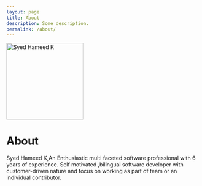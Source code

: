 ```yaml
---
layout: page
title: About
description: Some description.
permalink: /about/
---
```


<img class="img-rounded" src="/assets/img/uploads/profile.png" alt="Syed Hameed K" width="200">

# About

Syed Hameed K,An Enthusiastic multi faceted software professional with 6 years of experience. Self motivated ,bilingual software developer with customer-driven nature and focus on working as part of team or an individual contributor.
